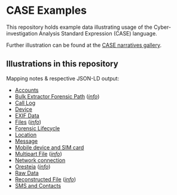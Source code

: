 # CASE Examples

This repository holds example data illustrating usage of the Cyber-investigation Analysis Standard Expression (CASE) language.

Further illustration can be found at the [CASE narratives gallery](https://caseontology.org/examples/).


## Illustrations in this repository

Mapping notes & respective JSON-LD output:

- [Accounts](examples/illustrations/accounts/accounts.json)
- [Bulk Extractor Forensic Path](examples/illustrations/bulk_extractor_forensic_path/bulk_extractor_forensic_path.json) (*[info](examples/illustrations/bulk_extractor_forensic_path/)*)
- [Call Log](examples/illustrations/call_log/call_log.json)
- [Device](examples/illustrations/device/device.json)
- [EXIF Data](examples/illustrations/exif_data/exif_data.json)
- [Files](examples/illustrations/file/file.json) (*[info](examples/illustrations/file/)*)
- [Forensic Lifecycle](examples/illustrations/forensic_lifecycle/forensic_lifecycle.json)
- [Location](examples/illustrations/location/location.json)
- [Message](examples/illustrations/message/message.json)
- [Mobile device and SIM card](examples/illustrations/mobile_device_and_sim_card/mobile_device_and_sim_card.json)
- [Multipart File](examples/illustrations/multipart_file/multipart_file.json) (*[info](examples/illustrations/multipart_file/)*)
- [Network connection](examples/illustrations/network_connection/network_connection.json)
- [Oresteia](examples/illustrations/Oresteia/Oresteia.json) (*[info](examples/illustrations/Oresteia/)*)
- [Raw Data](examples/illustrations/raw_data/raw_data.json)
- [Reconstructed File](examples/illustrations/reconstructed_file/reconstructed_file.json) (*[info](examples/illustrations/reconstructed_file/)*)
- [SMS and Contacts](examples/illustrations/sms_and_contacts/sms_and_contacts.json)
